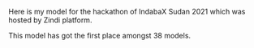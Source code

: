 Here is my model for the hackathon of IndabaX Sudan 2021 which was hosted by Zindi platform.

This model has got the first place amongst 38 models.
